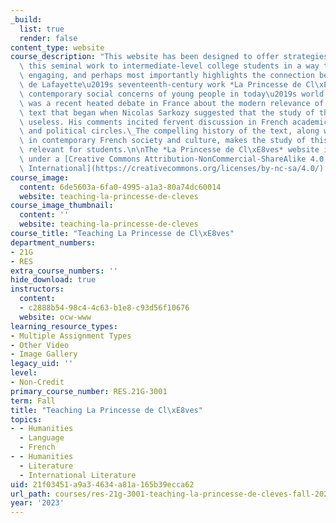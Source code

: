 ```yaml
---
_build:
  list: true
  render: false
content_type: website
course_description: "This website has been designed to offer strategies for teaching\
  \ this seminal work to intermediate-level college students in a way that is dynamic,\
  \ engaging, and perhaps most importantly highlights the connection between Madame\
  \ de Lafayette\u2019s seventeenth-century work *La Princesse de Cl\xE8ves* and the\
  \ contemporary social concerns of young people in today\u2019s world.\_\n\nThere\
  \ was a recent heated debate in France about the modern relevance of this literary\
  \ text that began when Nicolas Sarkozy suggested that the study of this text was\
  \ useless. His comments incited fervent discussion in French academic, artistic,\
  \ and political circles.\_The compelling history of the text, along with its importance\
  \ in contemporary French society and culture, makes the study of this work highly\
  \ relevant for students.\n\nThe *La Princesse de Cl\xE8ves* website is published\
  \ under a [Creative Commons Attribution-NonCommercial-ShareAlike 4.0 (CC BY-NC-SA)\
  \ International](https://creativecommons.org/licenses/by-nc-sa/4.0/) license."
course_image:
  content: 6de5603a-6fa0-4995-a1a3-80a74dc60014
  website: teaching-la-princesse-de-cleves
course_image_thumbnail:
  content: ''
  website: teaching-la-princesse-de-cleves
course_title: "Teaching La Princesse de Cl\xE8ves"
department_numbers:
- 21G
- RES
extra_course_numbers: ''
hide_download: true
instructors:
  content:
  - c2888b54-98c4-4c63-b1e8-c93d56f10676
  website: ocw-www
learning_resource_types:
- Multiple Assignment Types
- Other Video
- Image Gallery
legacy_uid: ''
level:
- Non-Credit
primary_course_number: RES.21G-3001
term: Fall
title: "Teaching La Princesse de Cl\xE8ves"
topics:
- - Humanities
  - Language
  - French
- - Humanities
  - Literature
  - International Literature
uid: 21f03451-a9a3-4634-a81a-165b39ecca62
url_path: courses/res-21g-3001-teaching-la-princesse-de-cleves-fall-2023
year: '2023'
---
```

